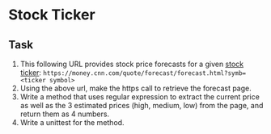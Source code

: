 # Stock Ticker

## Task
1. This following URL provides stock price forecasts for a given [stock ticker](https://stockanalysis.com/stocks/):
`https://money.cnn.com/quote/forecast/forecast.html?symb=<ticker symbol>`
2. Using the above url, make the https call to retrieve the forecast page.
3. Write a method that uses regular expression to extract the current price as well as the 3 estimated prices (high, medium, low) from the page, and return them as 4 numbers.
4.  Write a unittest for the method.